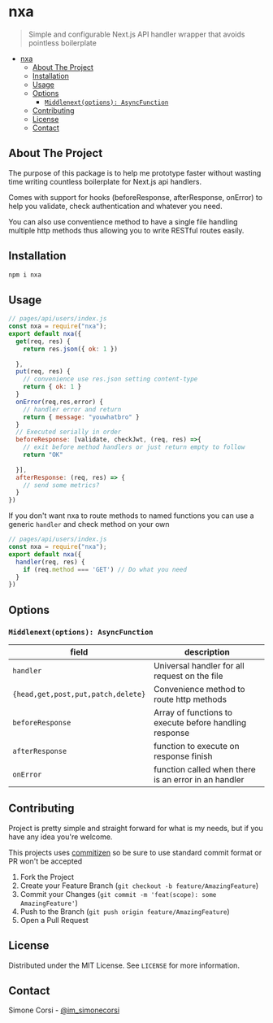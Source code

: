 # nxa

> Simple and configurable Next.js API handler wrapper that avoids pointless boilerplate

<!-- toc -->

- [nxa](#nxa)
  - [About The Project](#about-the-project)
  - [Installation](#installation)
  - [Usage](#usage)
  - [Options](#options)
    - [`Middlenext(options): AsyncFunction`](#nxaoptions-asyncfunction)
  - [Contributing](#contributing)
  - [License](#license)
  - [Contact](#contact)

<!-- tocstop -->

## About The Project

The purpose of this package is to help me prototype faster without wasting time writing countless boilerplate for Next.js api handlers.

Comes with support for hooks (beforeResponse, afterResponse, onError) to help you validate, check authentication and whatever you need.

You can also use conventience method to have a single file handling multiple http methods thus allowing you to write RESTful routes easily.

<!-- GETTING STARTED -->

## Installation

```sh
npm i nxa
```

<!-- USAGE EXAMPLES -->

## Usage

```js
// pages/api/users/index.js
const nxa = require("nxa");
export default nxa({
  get(req, res) {
    return res.json({ ok: 1 })
    
  },
  put(req, res) {
    // convenience use res.json setting content-type
    return { ok: 1 }
  }
  onError(req,res,error) {
    // handler error and return
    return { message: "youwhatbro" }
  }
  // Executed serially in order
  beforeResponse: [validate, checkJwt, (req, res) =>{
    // exit before method handlers or just return empty to follow
    return "OK"
    
  }],
  afterResponse: (req, res) => {
    // send some metrics?
  }
})
```

If you don't want nxa to route methods to named functions you can use a generic `handler` and check method on your own

```js
// pages/api/users/index.js
const nxa = require("nxa");
export default nxa({
  handler(req, res) {
    if (req.method === 'GET') // Do what you need
  }
})
```

## Options

### `Middlenext(options): AsyncFunction`

| field | description |
| --- | --- |
| `handler`| Universal handler for all request on the file | 
| `{head,get,post,put,patch,delete}` | Convenience method to route http methods | 
| `beforeResponse` | Array of functions to execute before handling response | 
| `afterResponse` | function to execute on response finish | 
| `onError` | function called when there is an error in an handler | 


<!-- CONTRIBUTING -->

## Contributing

Project is pretty simple and straight forward for what is my needs, but if you have any idea you're welcome.

This projects uses [commitizen](https://github.com/commitizen/cz-cli) so be sure to use standard commit format or PR won't be accepted

1. Fork the Project
2. Create your Feature Branch (`git checkout -b feature/AmazingFeature`)
3. Commit your Changes (`git commit -m 'feat(scope): some AmazingFeature'`)
4. Push to the Branch (`git push origin feature/AmazingFeature`)
5. Open a Pull Request

<!-- LICENSE -->

## License

Distributed under the MIT License. See `LICENSE` for more information.

<!-- CONTACT -->

## Contact

Simone Corsi - [@im_simonecorsi](https://twitter.com/im_simonecorsi)
